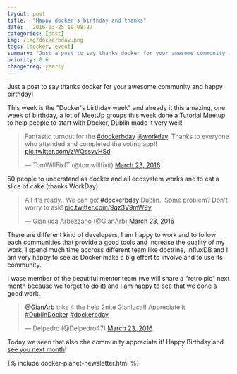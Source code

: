 ```yaml
---
layout: post
title:  "Happy docker's birthday and thanks"
date:   2016-03-25 10:08:27
categories: [post]
img: /img/dockerbday.png
tags: [docker, event]
summary: "Just a post to say thanks docker for your awesome community and happy birthday!"
priority: 0.6
changefreq: yearly
---
```

Just a post to say thanks docker for your awesome community and happy birthday!

This week is the "Docker's birthday week" and already it this amazing, one week
of birthday, a lot of MeetUp groups this week done a Tutorial Meetup to help
people to start with Docker, Dublin made it very well!

<blockquote class="twitter-tweet tw-align-center" data-lang="en"><p lang="en"
dir="ltr">Fantastic turnout for the <a
href="https://twitter.com/hashtag/dockerbday?src=hash">#dockerbday</a> <a
href="https://twitter.com/Workday">@workday</a>. Thanks to everyone who
attended and completed the voting app!! <a
href="https://t.co/zWQssvyHSd">pic.twitter.com/zWQssvyHSd</a></p>&mdash;
TomWillFixIT (@tomwillfixit) <a
href="https://twitter.com/tomwillfixit/status/712749765151297537">March 23,
2016</a></blockquote> <script async src="//platform.twitter.com/widgets.js"
charset="utf-8"></script>

50 people to understand as docker and all ecosystem works and to eat a slice of cake (thanks WorkDay)

<blockquote class="twitter-tweet tw-align-center" data-lang="en"><p lang="en" dir="ltr">All
it&#39;s ready.. We can go! <a
href="https://twitter.com/hashtag/dockerbday?src=hash">#dockerbday</a> Dublin..
Some problem? Don&#39;t worry to ask! <a
href="https://t.co/9qz3V9mW9y">pic.twitter.com/9qz3V9mW9y</a></p>&mdash;
Gianluca Arbezzano (@GianArb) <a
href="https://twitter.com/GianArb/status/712705450786099200">March 23,
2016</a></blockquote> <script async src="//platform.twitter.com/widgets.js"
charset="utf-8"></script>

There are different kind of developers, I am happy to work and to follow each
communities that provide a good tools and increase the quality of my work, I
spend much time accross different team like doctrine, InfluxDB and I am very
happy to see as Docker make a big effort to involve and to use its community.

I wase member of the beautiful mentor team (we will share a "retro pic" next month
because we forget to do it) and I am happy to see that we done a good work.

<blockquote class="twitter-tweet tw-align-center" data-lang="en"><p lang="en" dir="ltr"><a
href="https://twitter.com/GianArb">@GianArb</a> tnks 4 the help 2nite
Gianluca!! Appreciate it <a
href="https://twitter.com/hashtag/DublinDocker?src=hash">#DublinDocker</a> <a
href="https://twitter.com/hashtag/dockerbday?src=hash">#dockerbday</a></p>&mdash;
Delpedro (@Delpedro47) <a
href="https://twitter.com/Delpedro47/status/712745923848351744">March 23,
2016</a></blockquote> <script async src="//platform.twitter.com/widgets.js"
charset="utf-8"></script>

Today we seen that also che community appreciate it!
Happy Birthday and [see you next month](http://www.meetup.com/Docker-Dublin/)!

{% include docker-planet-newsletter.html %}
